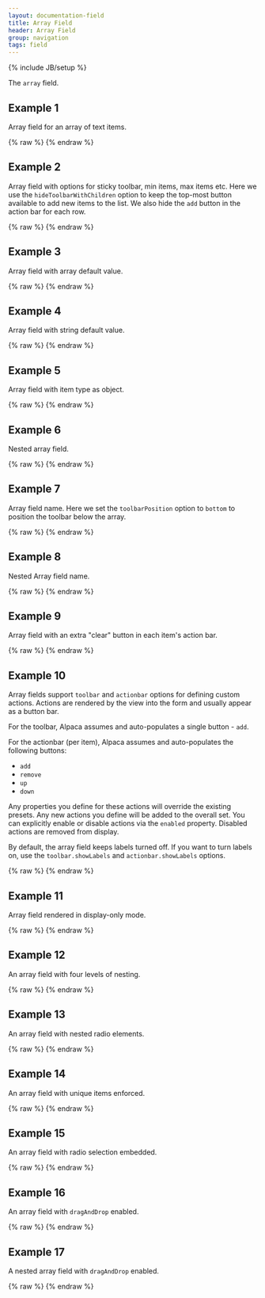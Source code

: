 ```yaml
---
layout: documentation-field
title: Array Field
header: Array Field
group: navigation
tags: field
---
```

{% include JB/setup %}

The ```array``` field.

<!-- INCLUDE_API_DOCS: array -->


## Example 1
Array field for an array of text items.
<div id="field1"> </div>
{% raw %}
<script type="text/javascript" id="field1-script">
$("#field1").alpaca({
    "data": ["test1", "test2", "test3"]
});
</script>
{% endraw %}


## Example 2
Array field with options for sticky toolbar, min items, max items etc.
Here we use the <code>hideToolbarWithChildren</code> option to keep the top-most button available to add new items
to the list.  We also hide the <code>add</code> button in the action bar for each row.
<div id="field2"> </div>
{% raw %}
<script type="text/javascript" id="field2-script">
$("#field2").alpaca({
    "data": ["Mint Chocolate"],
    "options": {
        "label": "Ice Cream",
        "helper": "Favorite Ice Cream",
        "itemLabel": "Favorite",
        "toolbarSticky" : true,
        "fields" : {
            "item" : {
                "size" : 20
            }
        },
        "hideToolbarWithChildren": false,
        "actionbar": {
            "actions": [{
                "action": "add",
                "enabled": false
            }]
        }
    },
    "schema": {
        "description": "My Favorite Ice Creams",
        "type": "array",
        "items": {
            "title": "Ice Cream",
            "type": "string",
            "minLength": 3,
            "maxLength": 8
        },
        "minItems": 2,
        "maxItems": 5        
    }
});
</script>
{% endraw %}


## Example 3
Array field with array default value.
<div id="field3"> </div>
{% raw %}
<script type="text/javascript" id="field3-script">
$("#field3").alpaca({
    "schema": {
        "description": "My Favorite Ice Creams",
        "type": "array",
        "default": '["Vanilla","Mint","Moose Track"]',
        "items": {
            "title": "Ice Cream",
            "type": "string",
            "minLength": 3,
            "maxLength": 8
        },
        "minItems": 2,
        "maxItems": 5        
    }
});
</script>
{% endraw %}


## Example 4
Array field with string default value.
<div id="field4"> </div>
{% raw %}
<script type="text/javascript" id="field4-script">
$("#field4").alpaca({
    "schema": {
        "description": "My Favorite Ice Creams",
        "type": "array",
        "default": "Vanilla",
        "items": {
            "title": "Ice Cream",
            "type": "string"
        }
    }
});
</script>
{% endraw %}


## Example 5
Array field with item type as object.
<div id="field5"> </div>
{% raw %}
<script type="text/javascript" id="field5-script">
$("#field5").alpaca({
    "schema": {
        "description": "My Favorite Ice Creams",
        "type": "array",
        "items": {
            "title": "Ice Cream",
            "type": "object",
            "properties": {
                "flavor": {
                    "title": "Flavor",
                    "description": "Ice cream flavor",
                    "type": "string"
                },
                "topping": {
                    "title": "Topping",
                    "description": "Ice cream topping",
                    "type": "string"
                }
            }
        }
    },
    "data": [{
        "flavor": "strawberry",
        "topping": "nuts"
    }, {
        "flavor": "chocolate",
        "topping": "raisin"
    }]
});
</script>
{% endraw %}


## Example 6
Nested array field.
<div id="field6"> </div>
{% raw %}
<script type="text/javascript" id="field6-script">
$("#field6").alpaca({
    "schema": {
        "description": "Ice Cream Prices",
        "type": "array",
        "items": {
            "title": "Flavor Price",
            "type": "array",
            "items": {
                "title": "Price",
                "type": "number"
            }
        }
    }
});
</script>
{% endraw %}


## Example 7
Array field name.  Here we set the `toolbarPosition` option to `bottom` to position the toolbar below the array.
<div id="field7"> </div>
{% raw %}
<script type="text/javascript" id="field7-script">
$("#field7").alpaca({
    "schema": {
        "type": "object",
        "properties": {
            "list": {
                "type": "array",
                "items": {
                    "type": "object",
                    "properties": {
                        "type": {
                            "enum": ["internal", "external"]
                        },
                        "url": {
                            "type": "string",
                            "format": "uri"
                        }
                    }
                }                
            }
        }
    },
    "options" : {
        "fields": {
            "list": {
                "toolbarSticky": true,
                "toolbarPosition": "bottom",
                "items": {
                    "fields": {
                        "type": {
                            "label": "Type",
                            "optionLabels": ["Internal", "External"]
                        },
                        "url": {
                            "label": "URL"
                        }
                    }
                }
            }
        },
        "form": {
            "attributes": {
                "action": "save",
                "method": "post",
                "enctype": "multipart/form-data"
            },
            "buttons": {
                "submit": {}
            }
        }
    },
    "data": {
        "list": [{
            "type": "internal",
            "url": "http://alpacajs.org"
        },{
            "type": "external",
            "url": "https://gitana.io"
        }]
    }
});
</script>
{% endraw %}


## Example 8
Nested Array field name.
<div id="field8"> </div>
{% raw %}
<script type="text/javascript" id="field8-script">
$("#field8").alpaca({
    "schema": {
        "type": "object",
        "readonly": false,
        "properties": {
            "title": {
                "type": "string",
                "required": true,
                "default": "channelName"
            },
            "array_videoClips": {
                "type": "array",
                "items": {
                    "type": "object",
                    "properties": {
                        "array_videoClipMedias": {
                            "type": "array",
                            "items": {
                                "type": "object",
                                "properties": {
                                    "mediaUrl": {
                                        "type": "string",
                                        "format": "uri"
                                    }
                                }
                            }
                        }
                    }
                }
            }
        }
    },
    "options": {
        "fields":{
            "title": {
                "label": "Channel Title"
            },
            "array_videoClips": {
                "label": "Clip Details",
                "toolbarSticky": true,
                "collapsed": true,
                "items": {
                    "fields": {
                        "array_videoClipMedias": {
                            "label": "Clip Medias",
                            "toolbarSticky": true,
                            "collapsed": true,
                            "items": {
                                "fields": {
                                    "mediaUrl": {
                                        "label": "Media URL",
                                        "helper": "Sample URL"
                                    }
                                }
                            }
                        }
                    }
                }
            }
        },
        "form":{
            "attributes":{
                "action":"save",
                "method":"post",
                "enctype":"multipart/form-data"
            },
            "buttons":{
                "submit":{}
            }
        }
    }
});
</script>
{% endraw %}


## Example 9
Array field with an extra "clear" button in each item's action bar.
<div id="field9"> </div>
{% raw %}
<script type="text/javascript" id="field9-script">
$("#field9").alpaca({
    "data": ["test1", "test2", "test3"],
    "options": {
        "actionbar": {
            "showLabels": true,
            "actions": [{
                "label": "Clear",
                "action": "clear",
                "iconClass": "fa fa-cancel",
                "click": function(key, action, itemIndex) {
                    var item = this.children[itemIndex];
                    item.setValue("");
                }
            }]
        }
    }
});
</script>
{% endraw %}


## Example 10
Array fields support <code>toolbar</code> and <code>actionbar</code> options for defining custom actions.  Actions are
rendered by the view into the form and usually appear as a button bar.

For the toolbar, Alpaca assumes and auto-populates a single button - <code>add</code>.

For the actionbar (per item), Alpaca assumes and auto-populates the following buttons:
<ul>
    <li><code>add</code></li>
    <li><code>remove</code></li>
    <li><code>up</code></li>
    <li><code>down</code></li>
</ul>

Any properties you define for these actions will override the existing presets.  Any new actions you define will be
added to the overall set.  You can explicitly enable or disable actions via the <code>enabled</code> property.
Disabled actions are removed from display.

By default, the array field keeps labels turned off. If you want to turn labels on, use the <code>toolbar.showLabels</code>
and <code>actionbar.showLabels</code> options.
<div id="field10"> </div>
{% raw %}
<script type="text/javascript" id="field10-script">
$("#field10").alpaca({
    "data": ["test1", "test2", "test3"],
    "options": {
        "toolbar": {
            "showLabels": true,
            "actions": [{
                "label": "I addeth thee",
                "action": "add"
            }]
        },
        "actionbar": {
            "showLabels": true,
            "actions": [{
                "label": "Gimme another!",
                "action": "add"
            }, {
                "label": "Begone ye' item",
                "action": "remove"
            }, {
                "label": "Movin' on up",
                "action": "up",
                "enabled": false
            }, {
                "label": "Get down",
                "action": "down",
            }, {
                "label": "I do amazing things!",
                "action": "custom",
                "iconClass": "fa fa-file",
                "click": function(key, action, itemIndex) {
                    alert("forsooth! i have been clicked and my value is: " + this.children[itemIndex].getValue());
                }
            }]
        }
    }
});
</script>
{% endraw %}


## Example 11
Array field rendered in display-only mode.
<div id="field11"> </div>
{% raw %}
<script type="text/javascript" id="field11-script">
$("#field11").alpaca({
    "data": ["test1", "test2", "test3"],
    "view": "bootstrap-display"
});
</script>
{% endraw %}

## Example 12
An array field with four levels of nesting.
<div id="field12"> </div>
{% raw %}
<script type="text/javascript" id="field12-script">
$("#field12").alpaca({
    "schema": {
        "title": "Level1",
        "type": "array",
        "items": {
            "title": "Level2",
            "type": "array",
            "items": {
                "title": "Level3",
                "type": "array",
                "items": {
                    "title": "Level4",
                    "type": "array",
                    "items": {
                        "type": "string",
                        "enum": ["five", "six", "seven", "eight"]
                    }
                }
            }
        }
    }
});
</script>
{% endraw %}

## Example 13
An array field with nested radio elements.
<div id="field13"> </div>
{% raw %}
<script type="text/javascript" id="field13-script">
$("#field13").alpaca({
    "schema": {
        "title": "Array Test",
        "type": "object",
        "properties": {
            "devices": {
                "title": "Array test",
                "type": "array",
                "items": {
                    "title": "Device",
                    "type": "radio",
                    "enum": ["Android", "iOS"],
                    "default": "Android",
                    "required": true
                }
            }
        }
    },
    "options": {
        "collapsible": false,
        "fields": {
            "devices": {
                "type": "array",
                "toolbarSticky": true,
                "items": {
                    "type": "radio"
                }
            }
        }
    },
    "data": {
        "devices": ["iOS", "Android"]
    }
});</script>
{% endraw %}


## Example 14
An array field with unique items enforced.
<div id="field14"> </div>
{% raw %}
<script type="text/javascript" id="field14-script">
$("#field14").alpaca({
    "schema": {
        "title": "Product",
        "type": "object",
        "properties": {
            "id": {
                "title": "Product Identifier",
                "type": "integer"
            },
            "name": {
                "title": "Product Name",
                "type": "string"
            },
            "price": {
                "title": "Product Price",
                "type": "number",
                "minimum": 0,
                "exclusiveMinimum": true
            },
            "tags": {
                "title": "Product Tags",
                "type": "array",
                "items": {
                    "type": "string"
                },
                "minItems": 1,
                "uniqueItems": true
            }
        },
        "required": ["id", "name", "price"]
    },
    "options": {
        "fields": {
            "tags": {
                "toolbarSticky": true
            }
        }
    },
    "data": {
        "id": "1234",
        "name": "MyProduct",
        "price": 999,
        "tags": ["electric", "sale"]
    }
});</script>
{% endraw %}


## Example 15
An array field with radio selection embedded.
<div id="field15"> </div>
{% raw %}
<script type="text/javascript" id="field15-script">
$("#field15").alpaca({
    "schema": {
        "type": "object",
        "properties": {
            "list": {
                "type": "array",
                "title": "Layout",
                "items": {
                    "type": "string",
                    "title": "Box Size",
                    "enum": ["Small", "Medium", "Large"]
                }
            }
        }
    },
    "options": {
        "fields": {
            "list": {
                "type": "array",
                "label": "Slots",
                "items": {
                    "type": "radio",
                    "label": "Box Size",
                    "removeDefaultNone": true,
                    "vertical": false,
                    "emptySelectFirst": true,
                    "optionLabels": ["Small", "Medium", "Large"]
                },
                "toolbarSticky": true
            }
        },
        "form": {
            "buttons": {
                "view": {
                    "label": "View JSON",
                    "click": function() {
                        alert(JSON.stringify(this.getValue(), null, "  "));
                    }
                }
            }
        }
    }
});</script>
{% endraw %}


## Example 16
An array field with <code>dragAndDrop</code> enabled.
<div id="field16"> </div>
{% raw %}
<script type="text/javascript" id="field16-script">
$("#field16").alpaca({
    "data": ["test1", "test2", "test3"],
    "schema": {
        "type": "array"
    },
    "options": {
        "toolbarSticky": true,
        "dragAndDrop": true,
        "type": "array"
    }
});</script>
{% endraw %}


## Example 17
A nested array field with <code>dragAndDrop</code> enabled.
<div id="field17"> </div>
{% raw %}
<script type="text/javascript" id="field17-script">
$("#field17").alpaca({
    "schema": {
        "type": "array",
        "items": {
            "type": "object",
            "properties": {
                "author": {
                    "type": "string"
                },
                "books": {
                    "items": {
                        "type": "string"
                    },
                    "type": "array"
                }
            }
        }
    },
    "options": {
        "type": "array",
        "toolbarSticky": true,
        "dragAndDrop": true,
        "label": "Author List",
        "items": {
            "fields": {
                "author": {
                    "type": "text",
                    "label": "Author"
                },
                "books": {
                    "type": "array",
                    "toolbarSticky": true,
                    "dragAndDrop": true,
                    "label": "Books",
                    "items": {
                        "type": "text"
                    }
                }
            }
        }
    },
    "data": [{
        "author": "George Orwell",
        "books": ["Animal Farm", "Nineteen Eighty-Four"]
    }, {
        "author": "余华",
        "books": ["活着", "现实一种", "许三观卖血记"]
    }]
});</script>
{% endraw %}